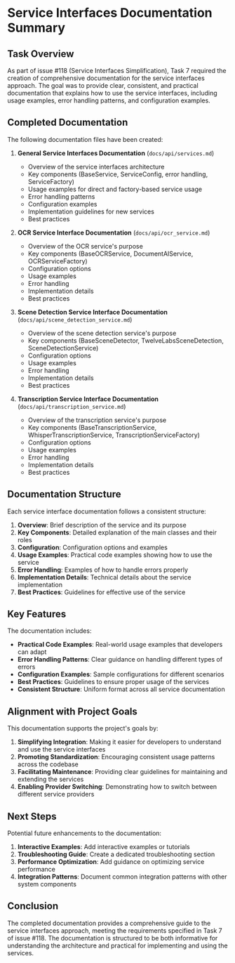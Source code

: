 # Service Interfaces Documentation Summary

## Task Overview

As part of issue #118 (Service Interfaces Simplification), Task 7 required the creation of comprehensive documentation for the service interfaces approach. The goal was to provide clear, consistent, and practical documentation that explains how to use the service interfaces, including usage examples, error handling patterns, and configuration examples.

## Completed Documentation

The following documentation files have been created:

1. **General Service Interfaces Documentation** (`docs/api/services.md`)
   - Overview of the service interfaces architecture
   - Key components (BaseService, ServiceConfig, error handling, ServiceFactory)
   - Usage examples for direct and factory-based service usage
   - Error handling patterns
   - Configuration examples
   - Implementation guidelines for new services
   - Best practices

2. **OCR Service Interface Documentation** (`docs/api/ocr_service.md`)
   - Overview of the OCR service's purpose
   - Key components (BaseOCRService, DocumentAIService, OCRServiceFactory)
   - Configuration options
   - Usage examples
   - Error handling
   - Implementation details
   - Best practices

3. **Scene Detection Service Interface Documentation** (`docs/api/scene_detection_service.md`)
   - Overview of the scene detection service's purpose
   - Key components (BaseSceneDetector, TwelveLabsSceneDetection, SceneDetectionService)
   - Configuration options
   - Usage examples
   - Error handling
   - Implementation details
   - Best practices

4. **Transcription Service Interface Documentation** (`docs/api/transcription_service.md`)
   - Overview of the transcription service's purpose
   - Key components (BaseTranscriptionService, WhisperTranscriptionService, TranscriptionServiceFactory)
   - Configuration options
   - Usage examples
   - Error handling
   - Implementation details
   - Best practices

## Documentation Structure

Each service interface documentation follows a consistent structure:

1. **Overview**: Brief description of the service and its purpose
2. **Key Components**: Detailed explanation of the main classes and their roles
3. **Configuration**: Configuration options and examples
4. **Usage Examples**: Practical code examples showing how to use the service
5. **Error Handling**: Examples of how to handle errors properly
6. **Implementation Details**: Technical details about the service implementation
7. **Best Practices**: Guidelines for effective use of the service

## Key Features

The documentation includes:

- **Practical Code Examples**: Real-world usage examples that developers can adapt
- **Error Handling Patterns**: Clear guidance on handling different types of errors
- **Configuration Examples**: Sample configurations for different scenarios
- **Best Practices**: Guidelines to ensure proper usage of the services
- **Consistent Structure**: Uniform format across all service documentation

## Alignment with Project Goals

This documentation supports the project's goals by:

1. **Simplifying Integration**: Making it easier for developers to understand and use the service interfaces
2. **Promoting Standardization**: Encouraging consistent usage patterns across the codebase
3. **Facilitating Maintenance**: Providing clear guidelines for maintaining and extending the services
4. **Enabling Provider Switching**: Demonstrating how to switch between different service providers

## Next Steps

Potential future enhancements to the documentation:

1. **Interactive Examples**: Add interactive examples or tutorials
2. **Troubleshooting Guide**: Create a dedicated troubleshooting section
3. **Performance Optimization**: Add guidance on optimizing service performance
4. **Integration Patterns**: Document common integration patterns with other system components

## Conclusion

The completed documentation provides a comprehensive guide to the service interfaces approach, meeting the requirements specified in Task 7 of issue #118. The documentation is structured to be both informative for understanding the architecture and practical for implementing and using the services.
